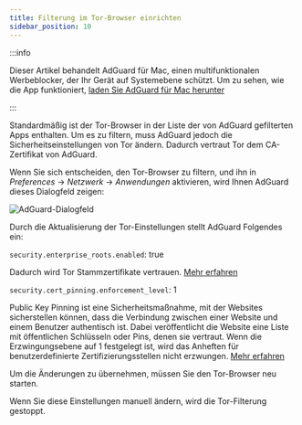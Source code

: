 ```yaml
---
title: Filterung im Tor-Browser einrichten
sidebar_position: 10
---
```


:::info

Dieser Artikel behandelt AdGuard für Mac, einen multifunktionalen Werbeblocker, der Ihr Gerät auf Systemebene schützt. Um zu sehen, wie die App funktioniert, [laden Sie AdGuard für Mac herunter](https://agrd.io/download-kb-adblock)

:::

Standardmäßig ist der Tor-Browser in der Liste der von AdGuard gefilterten Apps enthalten. Um es zu filtern, muss AdGuard jedoch die Sicherheitseinstellungen von Tor ändern. Dadurch vertraut Tor dem CA-Zertifikat von AdGuard.

Wenn Sie sich entscheiden, den Tor-Browser zu filtern, und ihn in *Preferences* → *Netzwerk* → *Anwendungen* aktivieren, wird Ihnen AdGuard dieses Dialogfeld zeigen:

![AdGuard-Dialogfeld](https://cdn.adtidy.org/content/kb/ad_blocker/mac/tor-setup.png)

Durch die Aktualisierung der Tor-Einstellungen stellt AdGuard Folgendes ein:

`security.enterprise_roots.enabled`: true

Dadurch wird Tor Stammzertifikate vertrauen. [Mehr erfahren](https://support.mozilla.org/en-US/kb/setting-certificate-authorities-firefox)

`security.cert_pinning.enforcement_level`: 1

Public Key Pinning ist eine Sicherheitsmaßnahme, mit der Websites sicherstellen können, dass die Verbindung zwischen einer Website und einem Benutzer authentisch ist. Dabei veröffentlicht die Website eine Liste mit öffentlichen Schlüsseln oder Pins, denen sie vertraut. Wenn die Erzwingungsebene auf 1 festgelegt ist, wird das Anheften für benutzerdefinierte Zertifizierungsstellen nicht erzwungen. [Mehr erfahren](https://wiki.mozilla.org/SecurityEngineering/Public_Key_Pinning)

Um die Änderungen zu übernehmen, müssen Sie den Tor-Browser neu starten.

Wenn Sie diese Einstellungen manuell ändern, wird die Tor-Filterung gestoppt.

